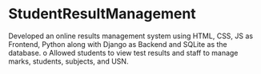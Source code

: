 # StudentResultManagement
Developed an online results management system using HTML, CSS, JS as Frontend, Python along with Django  as Backend and SQLite as the database.  o Allowed students to view test results and staff to manage marks, students, subjects, and USN. 
